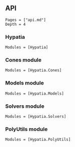 ## API

```@contents
Pages = ["api.md"]
Depth = 4
```

### Hypatia

```@autodocs
Modules = [Hypatia]
```

### Cones module

```@autodocs
Modules = [Hypatia.Cones]
```

### Models module

```@autodocs
Modules = [Hypatia.Models]
```

### Solvers module

```@autodocs
Modules = [Hypatia.Solvers]
```

### PolyUtils module

```@autodocs
Modules = [Hypatia.PolyUtils]
```
